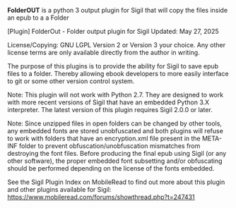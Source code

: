 **FolderOUT** is a python 3 output plugin for Sigil 
that will copy the files inside an epub to a a Folder

[Plugin] FolderOut - Folder output plugin for Sigil
Updated: May 27, 2025

License/Copying: GNU LGPL Version 2 or Version 3 your choice. Any other license terms are only available directly from the author in writing.

The purpose of this plugins is to provide the ability for Sigil to save epub files to a folder.
Thereby allowing ebook developers to more easily interface to git or some other version control system.

Note:
This plugin will not work with Python 2.7. They are designed to work with more recent versions of Sigil that have an embedded Python 3.X interpreter.  The latest version of this plugin requires Sigil 2.0.0 or later.

Note:
Since unzipped files in open folders can be changed by other tools, any embedded fonts are stored unobfuscated and both plugins will refuse to work with folders that have an encryption.xml file present in the META-INF folder to prevent obfuscation/unobfuscation mismatches from destroying the font files. Before producing the final epub using Sigil (or any other software), the proper embedded font subsetting and/or obfuscating should be performed depending on the license of the fonts embedded.

See the Sigil Plugin Index on MobileRead to find out more about this plugin and other plugins available for Sigil:
https://www.mobileread.com/forums/showthread.php?t=247431

